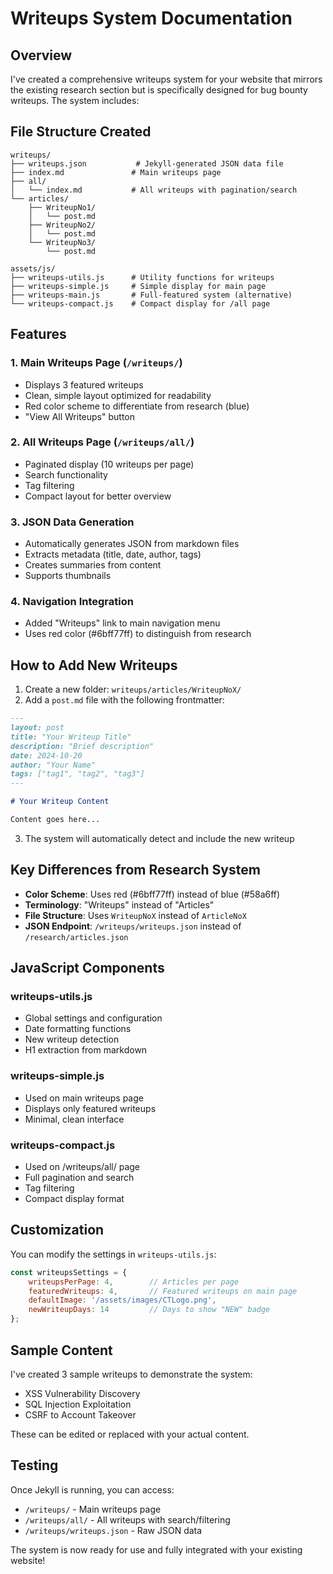 # Writeups System Documentation

## Overview

I've created a comprehensive writeups system for your website that mirrors the existing research section but is specifically designed for bug bounty writeups. The system includes:

## File Structure Created

```
writeups/
├── writeups.json           # Jekyll-generated JSON data file
├── index.md               # Main writeups page
├── all/
│   └── index.md           # All writeups with pagination/search
└── articles/
    ├── WriteupNo1/
    │   └── post.md
    ├── WriteupNo2/
    │   └── post.md
    └── WriteupNo3/
        └── post.md

assets/js/
├── writeups-utils.js      # Utility functions for writeups
├── writeups-simple.js     # Simple display for main page
├── writeups-main.js       # Full-featured system (alternative)
└── writeups-compact.js    # Compact display for /all page
```

## Features

### 1. Main Writeups Page (`/writeups/`)
- Displays 3 featured writeups
- Clean, simple layout optimized for readability
- Red color scheme to differentiate from research (blue)
- "View All Writeups" button

### 2. All Writeups Page (`/writeups/all/`)
- Paginated display (10 writeups per page)
- Search functionality
- Tag filtering
- Compact layout for better overview

### 3. JSON Data Generation
- Automatically generates JSON from markdown files
- Extracts metadata (title, date, author, tags)
- Creates summaries from content
- Supports thumbnails

### 4. Navigation Integration
- Added "Writeups" link to main navigation menu
- Uses red color (#6bff77ff) to distinguish from research

## How to Add New Writeups

1. Create a new folder: `writeups/articles/WriteupNoX/`
2. Add a `post.md` file with the following frontmatter:

```markdown
---
layout: post
title: "Your Writeup Title"
description: "Brief description"
date: 2024-10-20
author: "Your Name"
tags: ["tag1", "tag2", "tag3"]
---

# Your Writeup Content

Content goes here...
```

3. The system will automatically detect and include the new writeup

## Key Differences from Research System

- **Color Scheme**: Uses red (#6bff77ff) instead of blue (#58a6ff)
- **Terminology**: "Writeups" instead of "Articles"
- **File Structure**: Uses `WriteupNoX` instead of `ArticleNoX`
- **JSON Endpoint**: `/writeups/writeups.json` instead of `/research/articles.json`

## JavaScript Components

### writeups-utils.js
- Global settings and configuration
- Date formatting functions
- New writeup detection
- H1 extraction from markdown

### writeups-simple.js
- Used on main writeups page
- Displays only featured writeups
- Minimal, clean interface

### writeups-compact.js
- Used on /writeups/all/ page
- Full pagination and search
- Tag filtering
- Compact display format

## Customization

You can modify the settings in `writeups-utils.js`:

```javascript
const writeupsSettings = {
    writeupsPerPage: 4,        // Articles per page
    featuredWriteups: 4,       // Featured writeups on main page
    defaultImage: '/assets/images/CTLogo.png',
    newWriteupDays: 14         // Days to show "NEW" badge
};
```

## Sample Content

I've created 3 sample writeups to demonstrate the system:
- XSS Vulnerability Discovery
- SQL Injection Exploitation  
- CSRF to Account Takeover

These can be edited or replaced with your actual content.

## Testing

Once Jekyll is running, you can access:
- `/writeups/` - Main writeups page
- `/writeups/all/` - All writeups with search/filtering
- `/writeups/writeups.json` - Raw JSON data

The system is now ready for use and fully integrated with your existing website!
